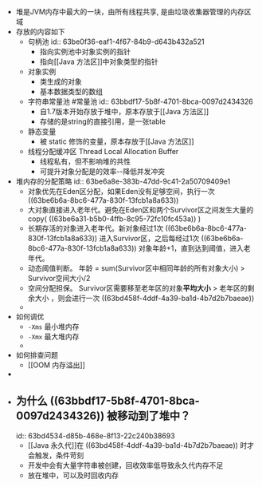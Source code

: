 - 堆是JVM内存中最大的一块，由所有线程共享, 是由垃圾收集器管理的内存区域
- 存放的内容如下
	- 句柄池
	  id:: 63be0f36-eaf1-4f67-84b9-d643b432a521
		- 指向实例池中对象实例的指针
		- 指向[[Java 方法区]]中对象类型的指针
	- 对象实例
		- 类生成的对象
		- 基本数据类型的数组
	- 字符串常量池 #常量池
	  id:: 63bbdf17-5b8f-4701-8bca-0097d2434326
		- 自1.7版本开始存放于堆中，原本存放于[[Java 方法区]]
		- 存储的是string的直接引用，是一张table
	- 静态变量
		- 被 static 修饰的变量，原本存放于[[Java 方法区]]
	- 线程分配缓冲区 Thread Local Allocation Buffer
		- 线程私有，但不影响堆的共性
		- 可提升对象分配是的效率--降低并发冲突
- 堆内存的分配策略
  id:: 63be6a8e-383b-47dd-9c41-2a50709409e1
	- 对象优先在Eden区分配，如果Eden没有足够空间，执行一次 ((63be6b6a-8bc6-477a-830f-13fcb1a8a633))
	- 大对象直接进入老年代。避免在Eden区和两个Survivor区之间发生大量的copy( ((63be6a31-b5b0-4ffb-8c95-72fc10fc453a)) )
	- 长期存活的对象进入老年代。新对象经过1次 ((63be6b6a-8bc6-477a-830f-13fcb1a8a633)) 进入Survivor区，之后每经过1次 ((63be6b6a-8bc6-477a-830f-13fcb1a8a633)) 对象年龄+1，直到达到阈值，进入老年代。
	- 动态阈值判断。 年龄 = sum(Survivor区中相同年龄的所有对象大小) > Survivor空间大小/2
	- 空间分配担保。 Survivor区需要移至老年区的对象**平均大小** > 老年区的剩余大小 ，则会进行一次 ((63bd458f-4ddf-4a39-ba1d-4b7d2b7baeae))
	-
- 如何调优
	- `-Xms` 最小堆内存
	- `-Xmx` 最大堆内存
	-
- 如何排查问题
	- [[OOM 内存溢出]]
-
- ## 为什么 ((63bbdf17-5b8f-4701-8bca-0097d2434326)) 被移动到了堆中？
  id:: 63bd4534-d85b-468e-8f13-22c240b38693
	- [[Java 永久代]]在 ((63bd458f-4ddf-4a39-ba1d-4b7d2b7baeae)) 时才会触发，条件苛刻
	- 开发中会有大量字符串被创建，回收效率低导致永久代内存不足
	- 放在堆中，可以及时回收内存